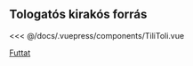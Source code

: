 ## Tologatós kirakós forrás

<<< @/docs/.vuepress/components/TiliToli.vue

[Futtat](/examples/webexamples/tilitoli.html)